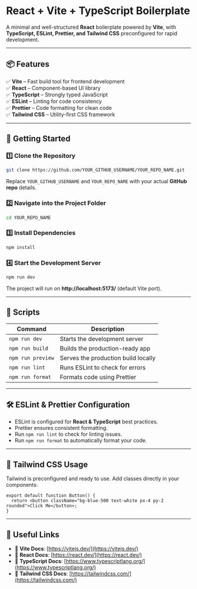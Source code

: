 # React + Vite + TypeScript Boilerplate

A minimal and well-structured **React** boilerplate powered by **Vite**, with **TypeScript, ESLint, Prettier, and Tailwind CSS** preconfigured for rapid development.

---

## 📦 Features

✅ **Vite** – Fast build tool for frontend development  
✅ **React** – Component-based UI library  
✅ **TypeScript** – Strongly typed JavaScript  
✅ **ESLint** – Linting for code consistency  
✅ **Prettier** – Code formatting for clean code  
✅ **Tailwind CSS** – Utility-first CSS framework  

---

## 🚀 Getting Started

### 1️⃣ Clone the Repository

```sh
git clone https://github.com/YOUR_GITHUB_USERNAME/YOUR_REPO_NAME.git
```
Replace `YOUR_GITHUB_USERNAME` and `YOUR_REPO_NAME` with your actual **GitHub repo** details.

### 2️⃣ Navigate into the Project Folder

```sh
cd YOUR_REPO_NAME
```

### 3️⃣ Install Dependencies

```sh
npm install
```

### 4️⃣ Start the Development Server

```sh
npm run dev
```

The project will run on **http://localhost:5173/** (default Vite port).

---

## 📜 Scripts

| Command         | Description                          |
|---------------|----------------------------------|
| `npm run dev` | Starts the development server     |
| `npm run build` | Builds the production-ready app  |
| `npm run preview` | Serves the production build locally |
| `npm run lint` | Runs ESLint to check for errors  |
| `npm run format` | Formats code using Prettier    |

---

## 🛠 ESLint & Prettier Configuration

- ESLint is configured for **React & TypeScript** best practices.  
- Prettier ensures consistent formatting.  
- Run `npm run lint` to check for linting issues.  
- Run `npm run format` to automatically format your code.  

---

## 🎨 Tailwind CSS Usage

Tailwind is preconfigured and ready to use. Add classes directly in your components:

```tsx
export default function Button() {
  return <button className="bg-blue-500 text-white px-4 py-2 rounded">Click Me</button>;
}
```

---

## 🔗 Useful Links

- 📖 **Vite Docs**: [https://vitejs.dev/](https://vitejs.dev/)  
- 📖 **React Docs**: [https://react.dev/](https://react.dev/)  
- 📖 **TypeScript Docs**: [https://www.typescriptlang.org/](https://www.typescriptlang.org/)  
- 🎨 **Tailwind CSS Docs**: [https://tailwindcss.com/](https://tailwindcss.com/)  

